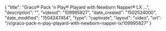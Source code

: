 {
    "title": "Graco&reg; Pack 'n Play&reg; Playard with Newborn Napper&reg; LX &hellip;",
    "description": "",
    "videoid": "109995827",
    "date_created": "1502524000",
    "date_modified": "1504247454",
    "type": "captivate",
    "layout": "video",
    "url": "\/v\/graco-pack-n-play-playard-with-newborn-napper-lx\/109995827"
}